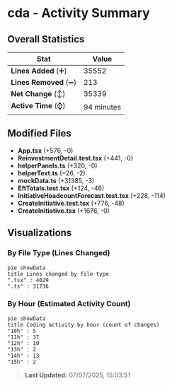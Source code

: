# cda - Activity Summary 

## Overall Statistics

| Stat                   | Value                                                             |
| ---------------------- | ----------------------------------------------------------------- |
| **Lines Added** (➕)   | 35552                                          |
| **Lines Removed** (➖) | 213                                        |
| **Net Change** (↕)    | 35339                |
| **Active Time** (⌚)   | 94 minutes |


## Modified Files
- **App.tsx** (+576, -0)
- **ReinvestmentDetail.test.tsx** (+441, -0)
- **helperPanels.ts** (+320, -0)
- **helperText.ts** (+26, -2)
- **mockData.ts** (+31385, -3)
- **EftTotals.test.tsx** (+124, -46)
- **InitiativeHeadcountForecast.test.tsx** (+228, -114)
- **CreateInitiative.test.tsx** (+776, -48)
- **CreateInitiative.tsx** (+1676, -0)

## Visualizations

### By File Type (Lines Changed)

```mermaid
pie showData
title Lines changed by file type
".tsx" : 4029
".ts" : 31736
```

### By Hour (Estimated Activity Count)

```mermaid
pie showData
title Coding activity by hour (count of changes)
"10h" : 5
"11h" : 37
"12h" : 10
"13h" : 2
"14h" : 13
"15h" : 2
```


> **Last Updated:** 07/07/2025, 15:03:51